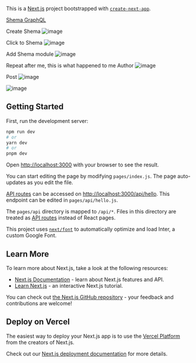 This is a [Next.js](https://nextjs.org/) project bootstrapped with [`create-next-app`](https://github.com/vercel/next.js/tree/canary/packages/create-next-app).

<a href="https://app.hygraph.com/">Shema GraphQL</a>

Create Shema 
![image](https://user-images.githubusercontent.com/103760832/222097076-194d6898-0568-400d-8d79-8df1a9a644cc.png)

Click to Shema 
![image](https://user-images.githubusercontent.com/103760832/222097188-118fcf44-c69e-4d72-9a15-2837bc8c5dd4.png)

Add Shema module
![image](https://user-images.githubusercontent.com/103760832/222097279-d54fe9d9-5398-407c-a97d-f359cfdeaf10.png)

Repeat after me, this is what happened to me
Author
![image](https://user-images.githubusercontent.com/103760832/222097480-2456954c-b624-450b-b328-02bc1e01d075.png)

Post
![image](https://user-images.githubusercontent.com/103760832/222097620-743b8fa4-b549-41cc-bf02-9112f2924f2c.png)

![image](https://user-images.githubusercontent.com/103760832/222097891-5d3a1b9b-1d96-4ef7-a2e0-832915061452.png)


## Getting Started

First, run the development server:

```bash
npm run dev
# or
yarn dev
# or
pnpm dev
```

Open [http://localhost:3000](http://localhost:3000) with your browser to see the result.

You can start editing the page by modifying `pages/index.js`. The page auto-updates as you edit the file.

[API routes](https://nextjs.org/docs/api-routes/introduction) can be accessed on [http://localhost:3000/api/hello](http://localhost:3000/api/hello). This endpoint can be edited in `pages/api/hello.js`.

The `pages/api` directory is mapped to `/api/*`. Files in this directory are treated as [API routes](https://nextjs.org/docs/api-routes/introduction) instead of React pages.

This project uses [`next/font`](https://nextjs.org/docs/basic-features/font-optimization) to automatically optimize and load Inter, a custom Google Font.

## Learn More

To learn more about Next.js, take a look at the following resources:

- [Next.js Documentation](https://nextjs.org/docs) - learn about Next.js features and API.
- [Learn Next.js](https://nextjs.org/learn) - an interactive Next.js tutorial.

You can check out [the Next.js GitHub repository](https://github.com/vercel/next.js/) - your feedback and contributions are welcome!

## Deploy on Vercel

The easiest way to deploy your Next.js app is to use the [Vercel Platform](https://vercel.com/new?utm_medium=default-template&filter=next.js&utm_source=create-next-app&utm_campaign=create-next-app-readme) from the creators of Next.js.

Check out our [Next.js deployment documentation](https://nextjs.org/docs/deployment) for more details.
